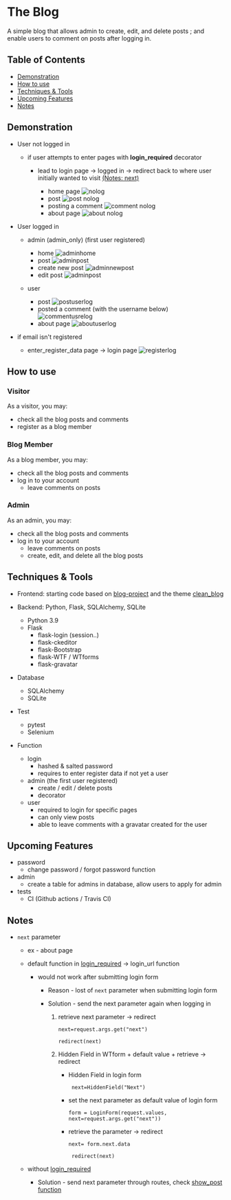 # The Blog

A simple blog that allows admin to create, edit, and delete posts ; and enable users to comment on posts after logging in.


## Table of Contents
* [Demonstration](https://github.com/Pammy737/Blog_new/blob/main/README.md#demonstration)
* [How to use](https://github.com/Pammy737/Blog_new/blob/main/README.md#how-to-use)
* [Techniques & Tools](https://github.com/Pammy737/Blog_new/blob/main/README.md#techniques--tools)
* [Upcoming Features](https://github.com/Pammy737/Blog_new/blob/main/README.md#upgradable)
* [Notes](https://github.com/Pammy737/Blog_new/blob/main/README.md#notes)

## Demonstration

* User not logged in

  * if user attempts to enter pages with  __login_required__ decorator
  
    * lead to login page  ->  logged in -> redirect back to where user initially wanted to visit [(Notes: next)](https://github.com/Pammy737/The_Blog/blob/main/README.md#notes)    
      
      * home page 
        ![nolog](https://github.com/Pammy737/The_Blog/blob/main/readme_screenshots/homepage(nolog).png)     
      * post
        ![post nolog](https://github.com/Pammy737/The_Blog/blob/main/readme_screenshots/post.png)
      * posting a comment
        ![comment nolog](https://github.com/Pammy737/The_Blog/blob/main/readme_screenshots/comment(nolog).png)
      * about page
        ![about nolog](https://github.com/Pammy737/The_Blog/blob/main/readme_screenshots/aboutpage(nolog).png)
        
* User logged in

  * admin (admin_only) (first user registered) 
    * home
      ![adminhome](https://github.com/Pammy737/The_Blog/blob/main/readme_screenshots/homepage(adminlog).png)
    * post
      ![adminpost](https://github.com/Pammy737/The_Blog/blob/main/readme_screenshots/post(admin).png)
    * create new post
      ![adminnewpost](https://github.com/Pammy737/The_Blog/blob/main/readme_screenshots/newpost(admin).png)
    * edit post
      ![adminpost](https://github.com/Pammy737/The_Blog/blob/main/readme_screenshots/editpost(adminlog).png)
      
    
  * user   
    * post
      ![postuserlog](https://github.com/Pammy737/The_Blog/blob/main/readme_screenshots/homepage(userlog).png)
    * posted a comment (with the username below)
      ![commentusrelog](https://github.com/Pammy737/The_Blog/blob/main/readme_screenshots/leavedcomment(userlog).png) 
    * about page
      ![aboutuserlog](https://github.com/Pammy737/The_Blog/blob/main/readme_screenshots/aboutpage(userlog).png)
      
* if email isn't registered
  
  * enter_register_data page -> login page
    ![registerlog](https://github.com/Pammy737/The_Blog/blob/main/readme_screenshots/register(nonuser).png)

## How to use
### Visitor

As a visitor, you may:
* check all the blog posts and comments
* register as a blog member

### Blog Member

As a blog member, you may:
* check all the blog posts and comments
* log in to your account
  * leave comments on posts

### Admin

As an admin, you may:
* check all the blog posts and comments
* log in to your account
  * leave comments on posts
  * create, edit, and delete all the blog posts

## Techniques & Tools
* Frontend: starting code based on [blog-project](https://github.com/angelabauer/Flask-Blog-Project) and the theme [clean_blog](https://startbootstrap.com/theme/clean-blog)
 
* Backend: Python, Flask, SQLAlchemy, SQLite 
  * Python 3.9
   * Flask
     * flask-login (session..)
     * flask-ckeditor
     * flask-Bootstrap
     * flask-WTF / WTforms
     * flask-gravatar
* Database
    * SQLAlchemy
    * SQLite
* Test
    * pytest
    * Selenium


* Function
  * login
    * hashed & salted password
    * requires to enter register data if not yet a user
  * admin (the first user registered)
    * create / edit / delete posts
    * decorator
  * user 
    * required to login for specific pages
    * can only view posts 
    * able to leave comments with a gravatar created for the user


## Upcoming Features
 * password
   * change password / forgot password function
 * admin 
   * create a table for admins in database, allow users to apply for admin
 * tests
   * CI (Github actions / Travis CI)


## Notes

* ```next``` parameter
  * ex - about page
  
  * default function in [login_required](https://flask-login.readthedocs.io/en/latest/_modules/flask_login/utils/#login_required) -> login_url function
    
    *  would not work after submitting login form 
        
        * Reason - lost of ```next``` parameter when submitting login form
        
        * Solution - send the next parameter again when logging in
          1. retrieve next parameter -> redirect
        
              ```next=request.args.get("next") ``` 
              
              ```redirect(next)```
          2. Hidden Field in WTform + default value + retrieve -> redirect
              * Hidden Field in login form 
                 
                 ``` next=HiddenField("Next")```
              * set the next parameter as default value of login form
                
                  ```form = LoginForm(request.values, next=request.args.get("next"))```
              * retrieve the parameter -> redirect
                
                  ```next= form.next.data```

                  ``` redirect(next)```
  * without [login_required](https://flask-login.readthedocs.io/en/latest/_modules/flask_login/utils/#login_required)
    *  Solution - send next parameter through routes, check [show_post function](https://github.com/Pammy737/The_Blog/blob/main/main.py)


    
